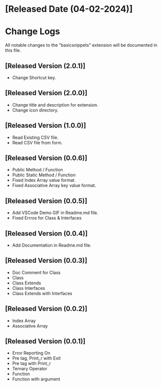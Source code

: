 # [Released Date (04-02-2024)]

# Change Logs

All notable changes to the "basicsnippets" extension will be documented in this file.

## [Released Version (2.0.1)]
- Change Shortcut key.

## [Released Version (2.0.0)]
- Change title and description for extension.
- Change icon directory.

## [Released Version (1.0.0)]
- Read Existing CSV file.
- Read CSV file from form.

## [Released Version (0.0.6)]
- Public Method / Function
- Public Static Method / Function
- Fixed Index Array value format.
- Fixed Associative Array key value format.

## [Released Version (0.0.5)]
- Add VSCode Demo GIF in Readme.md file.
- Fixed Errros for Class & Interfaces

## [Released Version (0.0.4)]
- Add Documentation in Readme.md file.

## [Released Version (0.0.3)]
- Doc Comment for Class
- Class
- Class Extends
- Class Interfaces
- Class Extends with Interfaces

## [Released Version (0.0.2)]
- Index Array
- Associative Array

## [Released Version (0.0.1)]
- Error Reporting On
- Pre tag, Print_r with Exit
- Pre tag with Print_r
- Ternary Operator
- Function
- Function with argument